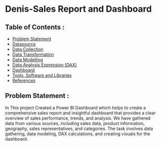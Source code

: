 # Denis-Sales Report and Dashboard

## Table of Contents :

- [Problem Statement]()
- [Datasource](https://github.com/yogeshkasar778/PowerBI-Project--ICCMen-s-T20-Cricket-World-Cup-2022-data-analysis/edit/main/README.md#datasource-)
- [Data Collection]()
- [Data Transformation]()
- [Data Modelling]()
- [Data Analysis Expression (DAX)]()
- [Dashboard]()
- [Tools, Software and Libraries]()
- [References]()

## Problem Statement :

In This project Created a Power BI Dashboard which helps to create a comprehensive sales report and insightful dashboard that provides a clear overview of sales performance, trends, and analysis. 
We have gathered data from various sources, including sales data, product information, geography, sales representatives, and categories. The task involves data gathering, data modeling, DAX calculations, 
and creating visuals for the dashboard.
